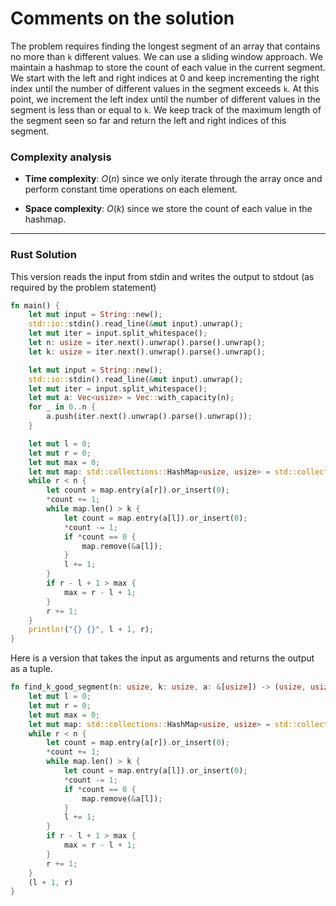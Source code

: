 # Comments on the solution

The problem requires finding the longest segment of an array that contains no more than `k` different values. We can use a sliding window approach. We maintain a hashmap to store the count of each value in the current segment. We start with the left and right indices at 0 and keep incrementing the right index until the number of different values in the segment exceeds `k`. At this point, we increment the left index until the number of different values in the segment is less than or equal to `k`. We keep track of the maximum length of the segment seen so far and return the left and right indices of this segment.

### Complexity analysis

* **Time complexity**: $O(n)$ since we only iterate through the array once and perform constant time operations on each element.

* **Space complexity**: $O(k)$ since we store the count of each value in the hashmap.

---

### Rust Solution

This version reads the input from stdin and writes the output to stdout (as required by the problem statement)

```rust
fn main() {
    let mut input = String::new();
    std::io::stdin().read_line(&mut input).unwrap();
    let mut iter = input.split_whitespace();
    let n: usize = iter.next().unwrap().parse().unwrap();
    let k: usize = iter.next().unwrap().parse().unwrap();

    let mut input = String::new();
    std::io::stdin().read_line(&mut input).unwrap();
    let mut iter = input.split_whitespace();
    let mut a: Vec<usize> = Vec::with_capacity(n);
    for _ in 0..n {
        a.push(iter.next().unwrap().parse().unwrap());
    }

    let mut l = 0;
    let mut r = 0;
    let mut max = 0;
    let mut map: std::collections::HashMap<usize, usize> = std::collections::HashMap::new();
    while r < n {
        let count = map.entry(a[r]).or_insert(0);
        *count += 1;
        while map.len() > k {
            let count = map.entry(a[l]).or_insert(0);
            *count -= 1;
            if *count == 0 {
                map.remove(&a[l]);
            }
            l += 1;
        }
        if r - l + 1 > max {
            max = r - l + 1;
        }
        r += 1;
    }
    println!("{} {}", l + 1, r);
}
```

Here is a version that takes the input as arguments and returns the output as a tuple.


```rust
fn find_k_good_segment(n: usize, k: usize, a: &[usize]) -> (usize, usize) {
    let mut l = 0;
    let mut r = 0;
    let mut max = 0;
    let mut map: std::collections::HashMap<usize, usize> = std::collections::HashMap::new();
    while r < n {
        let count = map.entry(a[r]).or_insert(0);
        *count += 1;
        while map.len() > k {
            let count = map.entry(a[l]).or_insert(0);
            *count -= 1;
            if *count == 0 {
                map.remove(&a[l]);
            }
            l += 1;
        }
        if r - l + 1 > max {
            max = r - l + 1;
        }
        r += 1;
    }
    (l + 1, r)
}
```
